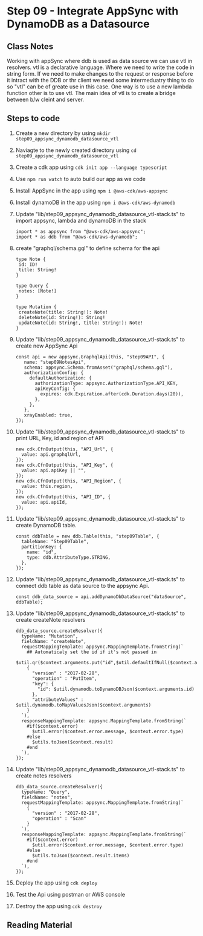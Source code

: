 # Step 09 - Integrate AppSync with DynamoDB as a Datasource

## Class Notes

Working with appSync where ddb is used as data source we can use vtl in resolvers. vtl is a declarative language. Where we need to write the code in string form. If we need to make changes to the request or response before it intract with the DDB or thr client we need some intermeduatry thing to do so "vtl" can be of greate use in this case. One way is to use a new lambda function other is to use vtl. The main idea of vtl is to create a bridge between b/w cleint and server.

## Steps to code

1. Create a new directory by using `mkdir step09_appsync_dynamodb_datasource_vtl`
2. Naviagte to the newly created directory using `cd step09_appsync_dynamodb_datasource_vtl`
3. Create a cdk app using `cdk init app --language typescript`
4. Use `npm run watch` to auto build our app as we code
5. Install AppSync in the app using `npm i @aws-cdk/aws-appsync`
6. Install dynamoDB in the app using `npm i @aws-cdk/aws-dynamodb`
7. Update "lib/step09_appsync_dynamodb_datasource_vtl-stack.ts" to import appsync, lambda and dynamoDB in the stack

   ```
   import * as appsync from "@aws-cdk/aws-appsync";
   import * as ddb from "@aws-cdk/aws-dynamodb";

   ```

8. create "graphql/schema.gql" to define schema for the api

   ```
   type Note {
    id: ID!
    title: String!
   }

   type Query {
    notes: [Note!]
   }

   type Mutation {
    createNote(title: String!): Note!
    deleteNote(id: String!): String!
    updateNote(id: String!, title: String!): Note!
   }
   ```

9. Update "lib/step09_appsync_dynamodb_datasource_vtl-stack.ts" to create new AppSync Api

   ```
   const api = new appsync.GraphqlApi(this, "step09API", {
      name: "step09NotesApi",
      schema: appsync.Schema.fromAsset("graphql/schema.gql"),
      authorizationConfig: {
        defaultAuthorization: {
          authorizationType: appsync.AuthorizationType.API_KEY,
          apiKeyConfig: {
            expires: cdk.Expiration.after(cdk.Duration.days(20)),
          },
        },
      },
      xrayEnabled: true,
   });
   ```

10. Update "lib/step09_appsync_dynamodb_datasource_vtl-stack.ts" to print URL, Key, id and region of API

    ```
    new cdk.CfnOutput(this, "API_Url", {
      value: api.graphqlUrl,
    });
    new cdk.CfnOutput(this, "API_Key", {
      value: api.apiKey || "",
    });
    new cdk.CfnOutput(this, "API_Region", {
      value: this.region,
    });
    new cdk.CfnOutput(this, "API_ID", {
      value: api.apiId,
    });
    ```

11. Update "lib/step09_appsync_dynamodb_datasource_vtl-stack.ts" to create DynamoDB table.

    ```
    const ddbTable = new ddb.Table(this, "step09Table", {
      tableName: "Step09Table",
      partitionKey: {
        name: "id",
        type: ddb.AttributeType.STRING,
      },
    });
    ```

12. Update "lib/step09_appsync_dynamodb_datasource_vtl-stack.ts" to connect ddb table as data source to the appsync Api.

    ```
    const ddb_data_source = api.addDynamoDbDataSource("dataSource", ddbTable);
    ```

13. Update "lib/step09_appsync_dynamodb_datasource_vtl-stack.ts" to create createNote resolvers

    ```
    ddb_data_source.createResolver({
      typeName: "Mutation",
      fieldName: "createNote",
      requestMappingTemplate: appsync.MappingTemplate.fromString(`
        ## Automaticaly set the id if it's not passed in
        $util.qr($context.arguments.put("id",$util.defaultIfNull($context.arguments.id,$util.autoId())))
        {
          "version" : "2017-02-28",
          "operation" : "PutItem",
          "key": {
            "id": $util.dynamodb.toDynamoDBJson($context.arguments.id)
          },
          "attributeValues" : $util.dynamodb.toMapValuesJson($context.arguments)
        }
      `),
      responseMappingTemplate: appsync.MappingTemplate.fromString(`
        #if($context.error)
          $util.error($context.error.message, $context.error.type)
        #else
          $utils.toJson($context.result)
        #end
      `),
    });
    ```

14. Update "lib/step09_appsync_dynamodb_datasource_vtl-stack.ts" to create notes resolvers

    ```
    ddb_data_source.createResolver({
      typeName: "Query",
      fieldName: "notes",
      requestMappingTemplate: appsync.MappingTemplate.fromString(`
        {
          "version" : "2017-02-28",
          "operation" : "Scan"
        }
      `),
      responseMappingTemplate: appsync.MappingTemplate.fromString(`
        #if($context.error)
          $util.error($context.error.message, $context.error.type)
        #else
          $utils.toJson($context.result.items)
        #end
      `),
    });
    ```

15. Deploy the app using `cdk deploy`
16. Test the Api using postman or AWS console
17. Destroy the app using `cdk destroy`

## Reading Material
